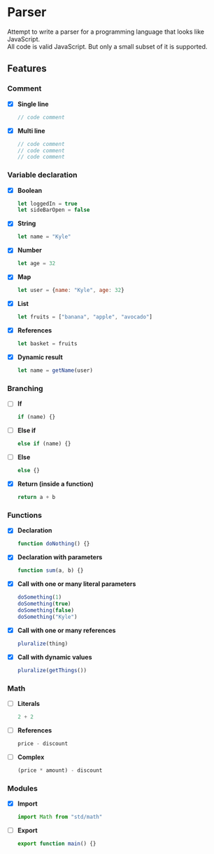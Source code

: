 # Parser
Attempt to write a parser for a programming language that looks like JavaScript.  
All code is valid JavaScript. But only a small subset of it is supported.

## Features
### Comment
- [x] **Single line**
    ```js
    // code comment
    ```
- [x] **Multi line**
    ```js
    // code comment
    // code comment
    // code comment
    ```
### Variable declaration
- [x] **Boolean**
    ```js
    let loggedIn = true
    let sideBarOpen = false
    ```
- [x] **String**
    ```js
    let name = "Kyle"
    ```
- [x] **Number**
    ```js
    let age = 32
    ```
- [x] **Map**
    ```js
    let user = {name: "Kyle", age: 32}
    ```
- [x] **List**
    ```js
    let fruits = ["banana", "apple", "avocado"]
    ```
- [x] **References**
    ```js
    let basket = fruits
    ```
- [x] **Dynamic result**
    ```js
    let name = getName(user)
    ```
### Branching
- [ ] **If**
  ```js
  if (name) {}
  ```
- [ ] **Else if**
  ```js
  else if (name) {}
  ```
- [ ] **Else**
  ```js
  else {}
  ```
- [x] **Return (inside a function)**
  ```js
  return a + b
  ```

### Functions
- [x] **Declaration**
  ```js
  function doNothing() {}
  ```

- [x] **Declaration with parameters**
  ```js
  function sum(a, b) {}
  ```

- [x] **Call with one or many literal parameters**
  ```js
  doSomething(1)
  doSomething(true)
  doSomething(false)
  doSomething("Kyle")
  ```

- [x] **Call with one or many references**
  ```js
  pluralize(thing)
  ```
- [x] **Call with dynamic values**
  ```js
  pluralize(getThings())
  ```

### Math
- [ ] **Literals**
  ```js
  2 + 2
  ```
- [ ] **References**
  ```js
  price - discount
  ```
- [ ] **Complex**
  ```js
  (price * amount) - discount
  ```
### Modules
- [x] **Import**
  ```js
  import Math from "std/math"
  ```
- [ ] **Export**
  ```js
  export function main() {}
  ```
